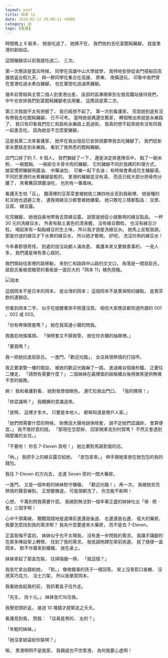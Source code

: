 ```yaml
---
layout: post
title: 岡本 11
date: 2019-02-12 20:00:11 +0000
category: 誌
tags: [看護]
---
```


時間晚上 6 點多，
她爸吃過了，
她媽不在，
我們依約去吃富餛飩豬腳，
就是里港的創始店。

這間豬腳店以前我就吃過二、 三次。

<!--more-->

第一次應該是當兵時候，
同學在高雄中山大學就學，
我特地安排從金門搭船回高雄放返台假九天，
與一群同學在集合在高雄、 屏東、 南橫遊玩，
印象中我們曾在里港吃過水煮白豬腳，
也在萬巒吃過滷黑豬腳。

幾年前曾經與主管二個人到里港出差，
區部的區專開車到左營高鐵站接待我們，
中午也安排我們到富餛飩豬腳老店用餐，
這應該是第二次。

第三次我就不太有把握了，
我已經想不起了。
第一次到看護家，
究竟她到底有沒有帶我去吃餛飩豬腳，
已不可考。
當時她爸媽還住舊家，
轉個彎出來就是永樂路了，
我只有印象我們在仁和路和永樂路上逛過街，
我真的想不起來她有沒有同我一起進去吃。
因為她並不怎麼愛豬腳。

這是我第二次來看護家，
她早在我出發前已安排說要帶我去吃豬腳了。
我們從新家永豐路走到永樂路，
看到了我熟悉的餛飩豬腳。

店門口排了約 7、8 個人，
我們猶疑了一下，
還是決定排進隊伍中，
點了一碗米粉、 一碗餛飩、 一碗綜合半骨半肉的豬腳。
它的豬腳不同於我媽的料理方式，
娘習慣把豬腳用醬油、 中藥滷包、 可樂一起下去滷；
有時候會煮成花生豬腳湯，
不同於里港的水煮豬腳是乾的，
里港的豬腳並沒有湯，
而且已經大部分把骨肉分離了，
夾著蘸蒜頭醬油吃，
也別有一番風味。

看護天生怕「豆」，
麵湯裡的豆芽菜會被她挑三揀四地全丟到我碗裡，
她爸種的紅豆她也退避三舍，
連我喝綠豆沙都會被她嫌棄。
她只敢吃三樣都製品： 豆漿、 豆腐、 綠豆露。

吃完豬腳，
她很自豪地帶我去買綠豆露，
說那是她從小就敢喝的綠豆製品。
一杯 30 元的洗綠豆水，
外表有點土黃色的清液體，
沒有綠豆顆粒，
也沒有綠豆沙粒。
喝起來有一點點綠豆的生土味，
所以我才說是洗綠豆水。
她馬上反駁我說，
那是炒過的綠豆才下水煮的綠豆水，
所以她才敢喝。
好吧，
洗沒炒熟的綠豆水！

今年春節很奇怪，
到處的投注站都人滿為患，
看護本來又要做善事的，
一見人多，
我們還是保有善心就好。

我們開始往家裡的路移動，
來到仁和路與中山路的交叉口，
角落是一間屈臣氏，
屈臣氏看板燈箱旁的看板是一面巨大的「岡本 11」橘色燈箱。

![岡本](/blog/assets/images/2019/okamoto.jpg "岡本")

這個岡本不是日本的岡本，
是台灣的岡本；
這個岡本不是賣保險的據點，
是賣茶飲的連鎖店。

但看到岡本二字，
似乎在提醒著旅平險還沒買。
相信大家應該都知道所謂的 001 、002 或 003。

「你有帶保險套嗎？」
她在我耳邊小聲的問我。

我尷尬地搖搖頭，
「保險套又不歸我管，
放在你衣櫃的抽屜裡。」

「要買嗎？」

我一把她拉進屈臣氏。
一進門，「歡迎光臨」，
女店員很熱情的打招呼。

我正要瀏覽一樓的擺設，
被她的歡迎光臨嚇了一跳。
進退維谷個幾秒鐘，
正要往二樓走，
「請問有需要什麼？」
二個妹妹在最裡面的結帳櫃台後用微笑提供無微不至的服務。

痾！
我和看護對看，
她對我使個眼色，
連忙拉我出門口，
「我的媽呀！」

「妳認識啊？」
我靦腆的意識過來。

「是啊，
這裡才多大，
只要是本地人，
都嘛知道是哪戶人家。」

「她們問需要什麼的時候，
妳應該大聲地說保險套，
說不定她們認識妳，
會算便宜。」
我不懷好意的說。
「那現在怎麼辦，
回家開車去別村買嗎？
不然又會遇到隔壁誰的女兒。」

「不要啦！
你去 7-Eleven 買啦！」
她比著對馬路對面的店。

「吶，」
我把手上的綠豆露交給她，
「皮包拿來。」
伸手跟她拿放在她包包的我的錢包。

我往 7-Eleven 的方向去，
走進 Seven 旁的一間大藥房。

一進門，
又是一個年輕的妹妹駐守櫃檯。
「歡迎光臨！」
再一次，
我被她宏亮熱情的聲音嚇到。
正想要撤退，
可是頭都洗了，
你怎能不剃啊！

心想，
千萬別問我需要什麼。
我絕對無法對一個年華正盛的妹妹吐出「保 ‧ 險 ‧ 套」三個字啊！

心中千頭萬緒，
戰戰競競地是選擇前進還是後退、 左邊還是右邊，
偌大的藥房，
我要怎麼找到我的需求啊？
我為什麼要進來大藥房，
而不是去 7-Eleven。

正當我悔不當初，
妹妹似乎也不太理我，
沒有進一步問我的需求。
我躡手躡腳的在眾多陳設架上轉彎，
找到了我的需求。
我低調地蹲在架前挑選，
挑了隨便一盒岡本，
默不作聲來到櫃檯，
放在桌上。

妹妹拿起了那盒包裝，
往掃描器一掃，
「就這個？」

我急忙拿出錢給她，
「對。」
像做錯事的孩子一樣回答。
架上沒青箭口香糖、 沒德芙巧克力、 沒士力架，
所以我單買岡本。

我看她收起我的前，
我抓著盒子往外走。

「先生，
找十元。」
妹妹急忙叫住我。

我壓低頭折返，
接過 10 塊錢才趕緊逃之夭夭。

看護見到我，
問我： 「店員是男的、 女的？」

「年輕的妹妹。」

「她沒拿紙袋給你裝啊？」

唉，
里港明明不是我家，
我親戚也不住里港，
為何我要心虛啊！
